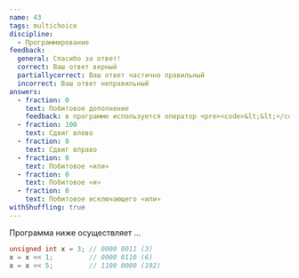 ```yaml
---
name: 43
tags: multichoice
discipline:
  - Программирование
feedback:
  general: Спасибо за ответ!
  correct: Ваш ответ верный
  partiallycorrect: Ваш ответ частично правильный
  incorrect: Ваш ответ неправильный
answers:
  - fraction: 0
    text: Побитовое дополнение
    feedback: в программе используется оператор <pre><code>&lt;&lt;</code></pre>
  - fraction: 100
    text: Сдвиг влево
  - fraction: 0
    text: Сдвиг вправо
  - fraction: 0
    text: Побитовое «или»
  - fraction: 0
    text: Побитовое «и»
  - fraction: 0
    text: Побитовое исключающего «или»
withShuffling: true
---
```


Программа ниже осуществляет ...

```c
unsigned int x = 3; // 0000 0011 (3)
x = x << 1;         // 0000 0110 (6)
x = x << 5;         // 1100 0000 (192)
```
